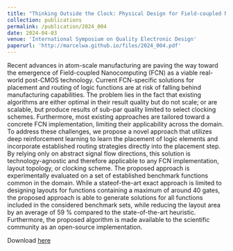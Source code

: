```yaml
---
title: "Thinking Outside the Clock: Physical Design for Field-coupled Nanocomputing with Deep Reinforcement Learning"
collection: publications
permalink: /publication/2024_004
date: 2024-04-03
venue: 'International Symposium on Quality Electronic Design'
paperurl: 'http://marcelwa.github.io/files/2024_004.pdf'
---
```


Recent advances in atom-scale manufacturing are paving the way toward the emergence of Field-coupled Nanocomputing (FCN) as a viable real-world post-CMOS technology. Current FCN-specific solutions for placement and routing of logic functions are at risk of falling behind manufacturing capabilities. The problem lies in the fact that existing algorithms are either optimal in their result quality but do not scale; or are scalable, but produce results of sub-par quality limited to select clocking schemes. Furthermore, most existing approaches are tailored toward a concrete FCN implementation, limiting
their applicability across the domain. To address these challenges, we propose a novel approach that utilizes deep reinforcement learning to learn the placement of logic elements and incorporate
established routing strategies directly into the placement step. By relying only on abstract signal flow directions, this solution is technology-agnostic and therefore applicable to any FCN implementation, layout topology, or clocking scheme. The proposed approach is experimentally evaluated on a set of established benchmark functions common in the domain. While a stateof-the-art exact approach is limited to designing layouts for functions containing a maximum of around 40 gates, the proposed approach is able to generate solutions for all functions included in the considered benchmark sets, while reducing the layout area by an average of 59 % compared to the state-of-the-art heuristic.
Furthermore, the proposed algorithm is made available to the scientific community as an open-source implementation.

Download [here](http://marcelwa.github.io/files/2024_004.pdf)
